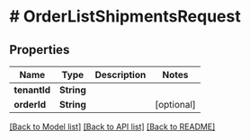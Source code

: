 # # OrderListShipmentsRequest


## Properties 


Name | Type | Description | Notes
------------ | ------------- | ------------- | -------------
**tenantId**| **String** |   |
**orderId**| **String** |   | [optional]


[[Back to Model list]](../../README.md#models) [[Back to API list]](../../README.md#endpoints) [[Back to README]](../../README.md)

